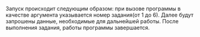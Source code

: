 Запуск происходит следующим образом:
при вызове программы в качестве аргумента указывается номер задания(от 1 до 6). Далее будут запрошены данные, необходимые для дальнейшей работы. После выполнения задания, работы программы завершается.